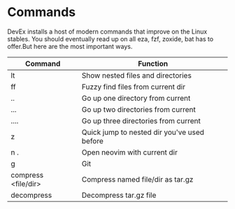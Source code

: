 # Commands

DevEx installs a host of modern commands that improve on the Linux stables. You
should eventually read up on all eza, fzf, zoxide, bat has to offer.But here are
the most important ways.

| Command             | Function                                    |
| ------------------- | ------------------------------------------- |
| lt                  | Show nested files and directories           |
| ff                  | Fuzzy find files from current dir           |
| ..                  | Go up one directory from current            |
| ...                 | Go up two directories from current          |
| ....                | Go up three directories from current        |
| z <dir>             | Quick jump to nested dir you've used before |
| n .                 | Open neovim with current dir                |
| g                   | Git                                         |
| compress <file/dir> | Compress named file/dir as tar.gz           |
| decompress <file>   | Decompress tar.gz file                      |

